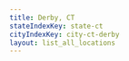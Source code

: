 ```yaml
---
title: Derby, CT
stateIndexKey: state-ct
cityIndexKey: city-ct-derby
layout: list_all_locations
---
```

